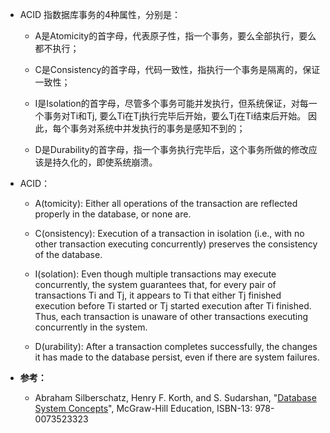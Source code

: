 * ACID 指数据库事务的4种属性，分别是：
 
  - A是Atomicity的首字母，代表原子性，指一个事务，要么全部执行，要么都不执行；

  - C是Consistency的首字母，代码一致性，指执行一个事务是隔离的，保证一致性；

  - I是Isolation的首字母，尽管多个事务可能并发执行，但系统保证，对每一个事务对Ti和Tj, 要么Ti在Tj执行完毕后开始，要么Tj在Ti结束后开始。 因此，每个事务对系统中并发执行的事务是感知不到的；

  - D是Durability的首字母，指一个事务执行完毕后，这个事务所做的修改应该是持久化的，即使系统崩溃。

* ACID：

  - A(tomicity): Either all operations of the transaction are reflected properly in the database, or none are.

  - C(onsistency): Execution of a transaction in isolation (i.e., with no other transaction executing concurrently) preserves the consistency of the database.

  - I(solation): Even though multiple transactions may execute concurrently, the system guarantees that, for every pair of transactions Ti and Tj, it appears to Ti that either Tj finished execution before Ti started or Tj started execution after Ti finished. Thus, each transaction is unaware of other transactions executing concurrently in
the system.

  - D(urability): After a transaction completes successfully, the changes it has made to the database persist, even if there are system failures.


* **参考：**

  - Abraham Silberschatz, Henry F. Korth, and S. Sudarshan, "[Database System Concepts](https://www.amazon.com/dp/0073523321)", McGraw-Hill Education, ISBN-13: 978-0073523323